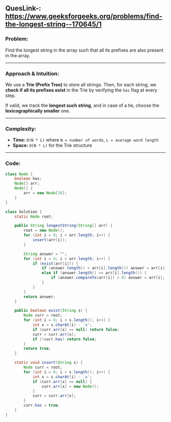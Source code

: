 ##  QuesLink-: https://www.geeksforgeeks.org/problems/find-the-longest-string--170645/1


###  Problem:

Find the longest string in the array such that all its prefixes are also present in the array.

---

###  Approach & Intuition:

We use a **Trie (Prefix Tree)** to store all strings.
Then, for each string, we **check if all its prefixes exist** in the Trie by verifying the `has` flag at every step.

If valid, we track the **longest such string**, and in case of a tie, choose the **lexicographically smaller** one.

---

###  Complexity:

* **Time:** `O(N * L)` where `N = number of words`, `L = average word length`
* **Space:** `O(N * L)` for the Trie structure

---

###  Code:

```java
class Node {
    boolean has;
    Node[] arr;
    Node() {
        arr = new Node[26];
    }
}

class Solution {
    static Node root;

    public String longestString(String[] arr) {
        root = new Node();
        for (int i = 0; i < arr.length; i++) {
            insert(arr[i]);
        }

        String answer = "";
        for (int i = 0; i < arr.length; i++) {
            if (exist(arr[i])) {
                if (answer.length() < arr[i].length()) answer = arr[i];
                else if (answer.length() == arr[i].length()) {
                    if (answer.compareTo(arr[i]) > 0) answer = arr[i];
                }
            }
        }
        return answer;
    }

    public boolean exist(String s) {
        Node curr = root;
        for (int i = 0; i < s.length(); i++) {
            int x = s.charAt(i) - 'a';
            if (curr.arr[x] == null) return false;
            curr = curr.arr[x];
            if (!curr.has) return false;
        }
        return true;
    }

    static void insert(String s) {
        Node curr = root;
        for (int i = 0; i < s.length(); i++) {
            int x = s.charAt(i) - 'a';
            if (curr.arr[x] == null) {
                curr.arr[x] = new Node();
            }
            curr = curr.arr[x];
        }
        curr.has = true;
    }
}
```

